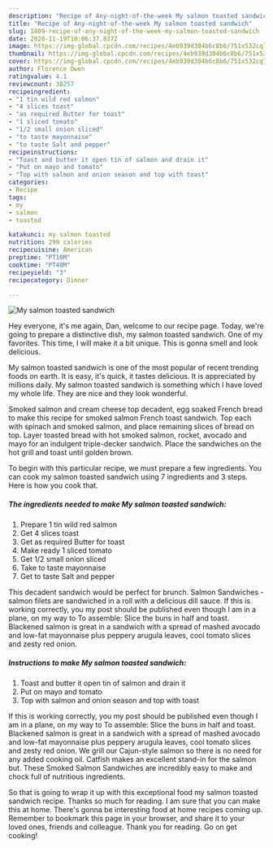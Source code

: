 ```yaml
---
description: "Recipe of Any-night-of-the-week My salmon toasted sandwich"
title: "Recipe of Any-night-of-the-week My salmon toasted sandwich"
slug: 1809-recipe-of-any-night-of-the-week-my-salmon-toasted-sandwich
date: 2020-11-19T10:06:37.837Z
image: https://img-global.cpcdn.com/recipes/4eb939d304b6c8b6/751x532cq70/my-salmon-toasted-sandwich-recipe-main-photo.jpg
thumbnail: https://img-global.cpcdn.com/recipes/4eb939d304b6c8b6/751x532cq70/my-salmon-toasted-sandwich-recipe-main-photo.jpg
cover: https://img-global.cpcdn.com/recipes/4eb939d304b6c8b6/751x532cq70/my-salmon-toasted-sandwich-recipe-main-photo.jpg
author: Florence Owen
ratingvalue: 4.1
reviewcount: 38257
recipeingredient:
- "1 tin wild red salmon"
- "4 slices toast"
- "as required Butter for toast"
- "1 sliced tomato"
- "1/2 small onion sliced"
- "to taste mayonnaise"
- "to taste Salt and pepper"
recipeinstructions:
- "Toast and butter it open tin of salmon and drain it"
- "Put on mayo and tomato"
- "Top with salmon and onion season and top with toast"
categories:
- Recipe
tags:
- my
- salmon
- toasted

katakunci: my salmon toasted 
nutrition: 299 calories
recipecuisine: American
preptime: "PT10M"
cooktime: "PT48M"
recipeyield: "3"
recipecategory: Dinner

---
```



![My salmon toasted sandwich](https://img-global.cpcdn.com/recipes/4eb939d304b6c8b6/751x532cq70/my-salmon-toasted-sandwich-recipe-main-photo.jpg)

Hey everyone, it's me again, Dan, welcome to our recipe page. Today, we're going to prepare a distinctive dish, my salmon toasted sandwich. One of my favorites. This time, I will make it a bit unique. This is gonna smell and look delicious.

My salmon toasted sandwich is one of the most popular of recent trending foods on earth. It is easy, it's quick, it tastes delicious. It is appreciated by millions daily. My salmon toasted sandwich is something which I have loved my whole life. They are nice and they look wonderful.

Smoked salmon and cream cheese top decadent, egg soaked French bread to make this recipe for smoked salmon French toast sandwich. Top each with spinach and smoked salmon, and place remaining slices of bread on top. Layer toasted bread with hot smoked salmon, rocket, avocado and mayo for an indulgent triple-decker sandwich. Place the sandwiches on the hot grill and toast until golden brown.


To begin with this particular recipe, we must prepare a few ingredients. You can cook my salmon toasted sandwich using 7 ingredients and 3 steps. Here is how you cook that.

<!--inarticleads1-->

##### The ingredients needed to make My salmon toasted sandwich:

1. Prepare 1 tin wild red salmon
1. Get 4 slices toast
1. Get as required Butter for toast
1. Make ready 1 sliced tomato
1. Get 1/2 small onion sliced
1. Take to taste mayonnaise
1. Get to taste Salt and pepper


This decadent sandwich would be perfect for brunch. Salmon Sandwiches - salmon filets are sandwiched in a roll with a delicious dill sauce. If this is working correctly, you my post should be published even though I am in a plane, on my way to To assemble: Slice the buns in half and toast. Blackened salmon is great in a sandwich with a spread of mashed avocado and low-fat mayonnaise plus peppery arugula leaves, cool tomato slices and zesty red onion. 

<!--inarticleads2-->

##### Instructions to make My salmon toasted sandwich:

1. Toast and butter it open tin of salmon and drain it
1. Put on mayo and tomato
1. Top with salmon and onion season and top with toast


If this is working correctly, you my post should be published even though I am in a plane, on my way to To assemble: Slice the buns in half and toast. Blackened salmon is great in a sandwich with a spread of mashed avocado and low-fat mayonnaise plus peppery arugula leaves, cool tomato slices and zesty red onion. We grill our Cajun-style salmon so there is no need for any added cooking oil. Catfish makes an excellent stand-in for the salmon but. These Smoked Salmon Sandwiches are incredibly easy to make and chock full of nutritious ingredients. 

So that is going to wrap it up with this exceptional food my salmon toasted sandwich recipe. Thanks so much for reading. I am sure that you can make this at home. There's gonna be interesting food at home recipes coming up. Remember to bookmark this page in your browser, and share it to your loved ones, friends and colleague. Thank you for reading. Go on get cooking!
